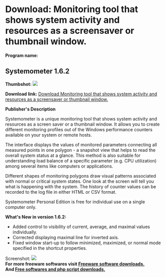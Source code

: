 # Download: Monitoring tool that shows system activity and resources as a screensaver or thumbnail window.

**Program name:**

## Systemometer 1.6.2

  
**Thumbshot:** ![](http://www.freewarefiles.com/screenshot/systemometer151_md.gif)   
  
**Download link:** [Download Monitoring tool that shows system activity and resources as a screensaver or thumbnail window.](http://freesoftwares.boysofts.com/Systemometer_program_24974.html)  
  


**Publisher's Description**  
  


Systemometer is a unique monitoring tool that shows system activity and resources as a screen saver or a thumbnail window. It allows you to create different monitoring profiles out of the Windows performance counters available on your system or remote hosts. 

The interface displays the values of monitored parameters connecting all measured points in one polygon - a snapshot view that helps to read the overall system status at a glance. This method is also suitable for understanding load balance of a specific parameter (e.g. CPU utilization) among several items like computers or applications.

Different shapes of monitoring polygons draw visual patterns associated with normal or critical system states. One look at the screen will tell you what is happening with the system. The history of counter values can be recorded to the log file in either HTML or CSV format.

Systemometer Personal Edition is free for individual use on a single computer only. 

**What's New in version 1.6.2:**

  * Added control to visibility of current, average, and maximal values individually. 
  * Corrected displaying maximal line for inverted axis. 
  * Fixed window start-up to follow minimized, maximized, or normal mode specified in the shortcut properties. 

  
  
Screenshot: ![](http://www.freewarefiles.com/screenshot/systemometer151.gif)   
**For more freeware softwares visit [Freeware software downloads.](http://freesoftwares.boysofts.com/)**   
**And [Free softwares and php script downloads.](http://www.boysofts.com/)**

